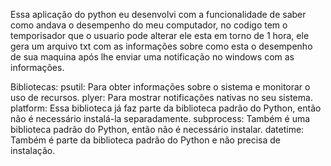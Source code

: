 Essa aplicação do python eu desenvolvi com a funcionalidade de saber como andava o desempenho do meu computador, no codigo tem o temporisador que o usuario pode alterar ele esta em torno de 1 hora, ele gera um arquivo txt com as informações sobre como esta o desempenho de sua maquina após lhe enviar uma notificação no windows com as informações.

Bibliotecas:
psutil: Para obter informações sobre o sistema e monitorar o uso de recursos.
plyer: Para mostrar notificações nativas no seu sistema.
platform: Essa biblioteca já faz parte da biblioteca padrão do Python, então não é necessário instalá-la separadamente.
subprocess: Também é uma biblioteca padrão do Python, então não é necessário instalar.
datetime: Também é parte da biblioteca padrão do Python e não precisa de instalação.


